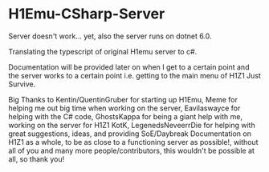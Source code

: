 # H1Emu-CSharp-Server

Server doesn't work... yet, also the server runs on dotnet 6.0.

Translating the typescript of original H1emu server to c#.

Documentation will be provided later on when I get to a certain point and the server works to a certain point i.e. getting to the main menu of H1Z1 Just Survive.

Big Thanks to Kentin/QuentinGruber for starting up H1Emu, Meme for helping me out big time when working on the server, Eavilaswayce for helping with the C# code, GhostsKappa for
being a giant help with me, working on the server for H1Z1 KotK, LegenedsNeveerrDie for helping with great suggestions, ideas, and providing SoE/Daybreak Documentation on
H1Z1 as a whole, to be as close to a functioning server as possible!, without all of you and many more people/contributors, this wouldn't be possible at all, so thank you!